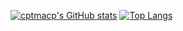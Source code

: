 [![cptmacp's GitHub stats](https://github-readme-stats.vercel.app/api?username=cptmacp&show_icons=true)](https://github.com/cptmacp/github-readme-stats)
[![Top Langs](https://github-readme-stats.vercel.app/api/top-langs/?username=cptmacp)](https://github.com/cptmacp/github-readme-stats)
